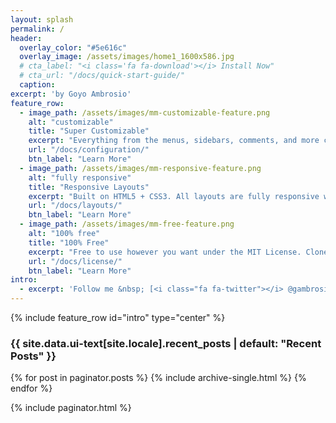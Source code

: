 ```yaml
---
layout: splash
permalink: /
header:
  overlay_color: "#5e616c"
  overlay_image: /assets/images/home1_1600x586.jpg
  # cta_label: "<i class='fa fa-download'></i> Install Now"
  # cta_url: "/docs/quick-start-guide/"
  caption:
excerpt: 'by Goyo Ambrosio'
feature_row:
  - image_path: /assets/images/mm-customizable-feature.png
    alt: "customizable"
    title: "Super Customizable"
    excerpt: "Everything from the menus, sidebars, comments, and more can be configured or set with YAML Front Matter."
    url: "/docs/configuration/"
    btn_label: "Learn More"
  - image_path: /assets/images/mm-responsive-feature.png
    alt: "fully responsive"
    title: "Responsive Layouts"
    excerpt: "Built on HTML5 + CSS3. All layouts are fully responsive with helpers to augment your content."
    url: "/docs/layouts/"
    btn_label: "Learn More"
  - image_path: /assets/images/mm-free-feature.png
    alt: "100% free"
    title: "100% Free"
    excerpt: "Free to use however you want under the MIT License. Clone it, fork it, customize it, whatever!"
    url: "/docs/license/"
    btn_label: "Learn More"
intro:
  - excerpt: 'Follow me &nbsp; [<i class="fa fa-twitter"></i> @gambrosio](https://twitter.com/gambrosio){: .btn .btn--twitter}'
---
```


{% include feature_row id="intro" type="center" %}

<h3 class="archive__subtitle">{{ site.data.ui-text[site.locale].recent_posts | default: "Recent Posts" }}</h3>

{% for post in paginator.posts %}
  {% include archive-single.html %}
{% endfor %}

{% include paginator.html %}
